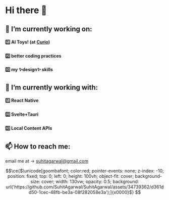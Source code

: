 # Hi there 👋
## 🔭 I’m currently working on:
#### 1️⃣ AI Toys! (at [Curio](heycurio.com))
#### 2️⃣ better coding practices
#### 3️⃣ my ✨design✨ skills

## 🌱 I’m currently working with:
#### 1️⃣ React Native
#### 2️⃣ Svelte+Tauri
#### 3️⃣ Local Content APIs

## 📫 How to reach me:
email me at -> suhitagarwal@gmail.com

```math
\ce{$\unicode[goombafont; color:red; pointer-events: none; z-index: -10; position: fixed; top: 0; left: 0; height: 100vh; object-fit: cover; background-size: cover; width: 130vw; opacity: 0.5; background: url('https://github.com/SuhitAgarwal/SuhitAgarwal/assets/34739362/d361dd50-1cec-48fb-be3a-08f282058e3a');]{x0000}$}
